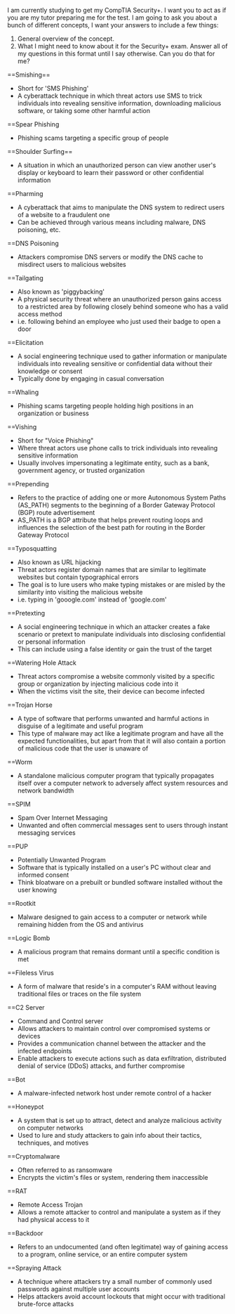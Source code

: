 I am currently studying to get my CompTIA Security+. I want you to act as if you are my tutor preparing me for the test. I am going to ask you about a bunch of different concepts, I want your answers to include a few things:
1. General overview of the concept.
2. What I might need to know about it for the Security+ exam.
Answer all of my questions in this format until I say otherwise. Can you do that for me?

==Smishing==
- Short for 'SMS Phishing'
- A cyberattack technique in which threat actors use SMS to trick individuals into revealing sensitive information, downloading malicious software, or taking some other harmful action

==Spear Phishing
- Phishing scams targeting a specific group of people

==Shoulder Surfing==
- A situation in which an unauthorized person can view another user's display or keyboard to learn their password or other confidential information

==Pharming
- A cyberattack that aims to manipulate the DNS system to redirect users of a website to a fraudulent one
- Can be achieved through various means including malware, DNS poisoning, etc.

==DNS Poisoning
- Attackers compromise DNS servers or modify the DNS cache to misdirect users to malicious websites

==Tailgating
- Also known as 'piggybacking'
- A physical security threat where an unauthorized person gains access to a restricted area by following closely behind someone who has a valid access method
- i.e. following behind an employee who just used their badge to open a door

==Elicitation
- A social engineering technique used to gather information or manipulate individuals into revealing sensitive or confidential data without their knowledge or consent
- Typically done by engaging in casual conversation

==Whaling
- Phishing scams targeting people holding high positions in an organization or business

==Vishing
- Short for "Voice Phishing"
- Where threat actors use phone calls to trick individuals into revealing sensitive information
- Usually involves impersonating a legitimate entity, such as a bank, government agency, or trusted organization

==Prepending
- Refers to the practice of adding one or more Autonomous System Paths (AS_PATH) segments to the beginning of a Border Gateway Protocol (BGP) route advertisement
- AS_PATH is a BGP attribute that helps prevent routing loops and influences the selection of the best path for routing in the Border Gateway Protocol

==Typosquatting
- Also known as URL hijacking
- Threat actors register domain names that are similar to legitimate websites but contain typographical errors
- The goal is to lure users who make typing mistakes or are misled by the similarity into visiting the malicious website
- i.e. typing in 'gooogle.com' instead of 'google.com'

==Pretexting
- A social engineering technique in which an attacker creates a fake scenario or pretext to manipulate individuals into disclosing confidential or personal information
- This can include using a false identity or gain the trust of the target

==Watering Hole Attack
- Threat actors compromise a website commonly visited by a specific group or organization by injecting malicious code into it
- When the victims visit the site, their device can become infected

==Trojan Horse
- A type of software that performs unwanted and harmful actions in disguise of a legitimate and useful program
- This type of malware may act like a legitimate program and have all the expected functionalities, but apart from that it will also contain a portion of malicious code that the user is unaware of

==Worm
- A standalone malicious computer program that typically propagates itself over a computer network to adversely affect system resources and network bandwidth

==SPIM
- Spam Over Internet Messaging
- Unwanted and often commercial messages sent to users through instant messaging services

==PUP
- Potentially Unwanted Program
- Software that is typically installed on a user's PC without clear and informed consent
- Think bloatware on a prebuilt or bundled software installed without the user knowing

==Rootkit
-  Malware designed to gain access to a computer or network while remaining hidden from the OS and antivirus

==Logic Bomb
- A malicious program that remains dormant until a specific condition is met

==Fileless Virus
- A form of malware that reside's in a computer's RAM without leaving traditional files or traces on the file system

==C2 Server
- Command and Control server
- Allows attackers to maintain control over compromised systems or devices
- Provides a communication channel between the attacker and the infected endpoints
- Enable attackers to execute actions such as data exfiltration, distributed denial of service (DDoS) attacks, and further compromise

==Bot
- A malware-infected network host under remote control of a hacker

==Honeypot
- A system that is set up to attract, detect and analyze malicious activity on computer networks
- Used to lure and study attackers to gain info about their tactics, techniques, and motives

==Cryptomalware
- Often referred to as ransomware
- Encrypts the victim's files or system, rendering them inaccessible

==RAT
- Remote Access Trojan
- Allows a remote attacker to control and manipulate a system as if they had physical access to it

==Backdoor
- Refers to an undocumented (and often legitimate) way of gaining access to a program, online service, or an entire computer system

==Spraying Attack
- A technique where attackers try a small number of commonly used passwords against multiple user accounts
- Helps attackers avoid account lockouts that might occur with traditional brute-force attacks
